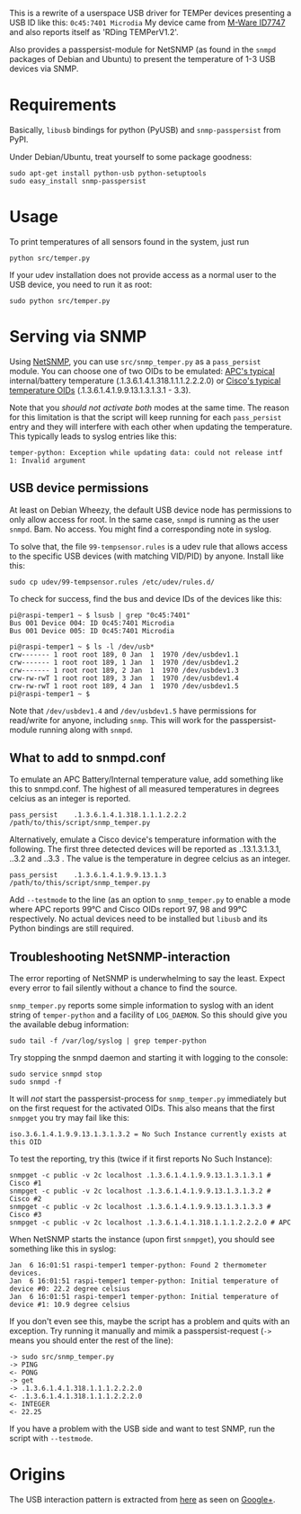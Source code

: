 This is a rewrite of a userspace USB driver for TEMPer devices presenting
a USB ID like this: `0c45:7401 Microdia`
My device came from [M-Ware ID7747](http://www.m-ware.de/m-ware-usb-thermometer-40--120-c-emailbenachrichtigung-id7747/a-7747/)
and also reports itself as 'RDing TEMPerV1.2'.

Also provides a passpersist-module for NetSNMP (as found in the `snmpd`
packages of Debian and Ubuntu) to present the temperature of 1-3 USB devices
via SNMP.

# Requirements

Basically, `libusb` bindings for python (PyUSB) and `snmp-passpersist` from PyPI.

Under Debian/Ubuntu, treat yourself to some package goodness:

    sudo apt-get install python-usb python-setuptools
    sudo easy_install snmp-passpersist

# Usage

To print temperatures of all sensors found in the system, just run

    python src/temper.py

If your udev installation does not provide access as a normal user to the
USB device, you need to run it as root:

    sudo python src/temper.py

# Serving via SNMP

Using [NetSNMP](http://www.net-snmp.org/), you can use `src/snmp_temper.py`
as a `pass_persist` module.
You can choose one of two OIDs to be emulated: [APC's typical](http://www.oidview.com/mibs/318/PowerNet-MIB.html)
internal/battery temperature (.1.3.6.1.4.1.318.1.1.1.2.2.2.0) or
[Cisco's typical temperature
OIDs](http://tools.cisco.com/Support/SNMP/do/BrowseOID.do?local=en&translate=Translate&objectInput=1.3.6.1.4.1.9.9.13.1.3.1.3)
(.1.3.6.1.4.1.9.9.13.1.3.1.3.1 - 3.3).

Note that you _should not activate both_ modes at the same time.
The reason for this limitation is that the script will keep running for each
`pass_persist` entry and they will interfere with each other when updating the
temperature.
This typically leads to syslog entries like this:

    temper-python: Exception while updating data: could not release intf 1: Invalid argument

## USB device permissions

At least on Debian Wheezy, the default USB device node has permissions to only allow
access for root. In the same case, `snmpd` is running as the user `snmpd`. Bam. No access.
You might find a corresponding note in syslog.

To solve that, the file `99-tempsensor.rules` is a udev rule that allows access to the
specific USB devices (with matching VID/PID) by anyone. Install like this:

    sudo cp udev/99-tempsensor.rules /etc/udev/rules.d/

To check for success, find the bus and device IDs of the devices like this:

    pi@raspi-temper1 ~ $ lsusb | grep "0c45:7401"
    Bus 001 Device 004: ID 0c45:7401 Microdia 
    Bus 001 Device 005: ID 0c45:7401 Microdia 

    pi@raspi-temper1 ~ $ ls -l /dev/usb*
    crw------- 1 root root 189, 0 Jan  1  1970 /dev/usbdev1.1
    crw------- 1 root root 189, 1 Jan  1  1970 /dev/usbdev1.2
    crw------- 1 root root 189, 2 Jan  1  1970 /dev/usbdev1.3
    crw-rw-rwT 1 root root 189, 3 Jan  1  1970 /dev/usbdev1.4
    crw-rw-rwT 1 root root 189, 4 Jan  1  1970 /dev/usbdev1.5
    pi@raspi-temper1 ~ $ 

Note that `/dev/usbdev1.4` and `/dev/usbdev1.5` have permissions for read/write
for anyone, including `snmp`. This will work for the passpersist-module running
along with `snmpd`.

## What to add to snmpd.conf

To emulate an APC Battery/Internal temperature value, add something like this to snmpd.conf.
The highest of all measured temperatures in degrees celcius as an integer is reported.

    pass_persist    .1.3.6.1.4.1.318.1.1.1.2.2.2 /path/to/this/script/snmp_temper.py

Alternatively, emulate a Cisco device's temperature information with the following.
The first three detected devices will be reported as ..13.1.3.1.3.1, ..3.2 and ..3.3 .
The value is the temperature in degree celcius as an integer.

    pass_persist    .1.3.6.1.4.1.9.9.13.1.3 /path/to/this/script/snmp_temper.py

Add `--testmode` to the line (as an option to `snmp_temper.py` to enable a mode where
APC reports 99°C and Cisco OIDs report 97, 98 and 99°C respectively. No actual devices
need to be installed but `libusb` and its Python bindings are still required.

## Troubleshooting NetSNMP-interaction

The error reporting of NetSNMP is underwhelming to say the least.
Expect every error to fail silently without a chance to find the source.

`snmp_temper.py` reports some simple information to syslog with an ident string
of `temper-python` and a facility of `LOG_DAEMON`. So this should give you the available debug information:

    sudo tail -f /var/log/syslog | grep temper-python

Try stopping the snmpd daemon and starting it with logging to the console:

    sudo service snmpd stop
    sudo snmpd -f

It will _not_ start the passpersist-process for `snmp_temper.py` immediately
but on the first request for the activated OIDs. This also means that the
first `snmpget` you try may fail like this:

    iso.3.6.1.4.1.9.9.13.1.3.1.3.2 = No Such Instance currently exists at this OID

To test the reporting, try this (twice if it first reports No Such Instance):

    snmpget -c public -v 2c localhost .1.3.6.1.4.1.9.9.13.1.3.1.3.1 # Cisco #1
    snmpget -c public -v 2c localhost .1.3.6.1.4.1.9.9.13.1.3.1.3.2 # Cisco #2
    snmpget -c public -v 2c localhost .1.3.6.1.4.1.9.9.13.1.3.1.3.3 # Cisco #3
    snmpget -c public -v 2c localhost .1.3.6.1.4.1.318.1.1.1.2.2.2.0 # APC

When NetSNMP starts the instance (upon first `snmpget`), you should see something like this in syslog:
    
    Jan  6 16:01:51 raspi-temper1 temper-python: Found 2 thermometer devices.
    Jan  6 16:01:51 raspi-temper1 temper-python: Initial temperature of device #0: 22.2 degree celsius
    Jan  6 16:01:51 raspi-temper1 temper-python: Initial temperature of device #1: 10.9 degree celsius

If you don't even see this, maybe the script has a problem and quits with an exception.
Try running it manually and mimik a passpersist-request (`->` means you should enter the rest of the line):

    -> sudo src/snmp_temper.py 
    -> PING
    <- PONG
    -> get
    -> .1.3.6.1.4.1.318.1.1.1.2.2.2.0
    <- .1.3.6.1.4.1.318.1.1.1.2.2.2.0
    <- INTEGER
    <- 22.25

If you have a problem with the USB side and want to test SNMP, run the script with `--testmode`.

# Origins

The USB interaction pattern is extracted from [here](http://www.isp-sl.com/pcsensor-1.0.0.tgz)
as seen on [Google+](https://plus.google.com/105569853186899442987/posts/N9T7xAjEtyF).
